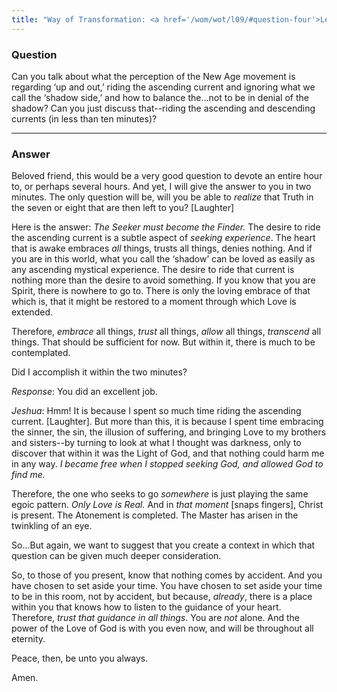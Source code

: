 ```yaml
---
title: "Way of Transformation: <a href='/wom/wot/l09/#question-four'>Lesson Nine</a> -<small>Question Four</small>"
---
```


### Question

Can you talk about what the perception of the New Age movement
is regarding ‘up and out,’ riding the ascending current and ignoring
what we call the ‘shadow side,’ and how to balance the...not to be
in denial of the shadow? Can you just discuss that--riding the
ascending and descending currents (in less than ten minutes)?

---

### Answer

Beloved friend, this would be a very good question to devote an
entire hour to, or perhaps several hours. And yet, I will give the
answer to you in two minutes. The only question will be, will you be
able to *realize* that Truth in the seven or eight that are then left to
you? [Laughter]

Here is the answer: *The Seeker must become the Finder.* The desire to
ride the ascending current is a subtle aspect of *seeking experience*. The
heart that is awake embraces *all* things, trusts all things, denies
nothing. And if you are in this world, what you call the ‘shadow’ can be
loved as easily as any ascending mystical experience. The desire to ride
that current is nothing more than the desire to avoid something. If you
know that you are Spirit, there is nowhere to go to. There is only the
loving embrace of that which is, that it might be restored to a moment
through which Love is extended.

Therefore, *embrace* all things, *trust* all things, *allow* all things,
*transcend* all things. That should be sufficient for now. But within it,
there is much to be contemplated.

Did I accomplish it within the two minutes?

*Response*: You did an excellent job.

*Jeshua*: Hmm! It is because I spent so much time riding the ascending current.
[Laughter]. But more than this, it is because I spent time embracing the
sinner, the sin, the illusion of suffering, and bringing Love to my
brothers and sisters--by turning to look at what I thought was
darkness, only to discover that within it was the Light of God, and that
nothing could harm me in any way. *I became free when I stopped seeking
God, and allowed God to find me.*

Therefore, the one who seeks to go *somewhere* is just playing the same
egoic pattern. *Only Love is Real.* And in *that moment* [snaps fingers],
Christ is present. The Atonement is completed. The Master has arisen in
the twinkling of an eye.

So...But again, we want to suggest that you create a context in
which that question can be given much deeper consideration.

So, to those of you present, know that nothing comes by accident. And
you have chosen to set aside your time. You have chosen to set aside
your time to be in this room, not by accident, but because, *already*,
there is a place within you that knows how to listen to the guidance of
your heart. Therefore, *trust that guidance in all things*. You are *not*
alone. And the power of the Love of God is with you even now, and will
be throughout all eternity.

Peace, then, be unto you always.

Amen.

